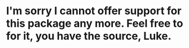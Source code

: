 # I'm sorry I cannot offer support for this package any more. Feel free to for it, you have the source, Luke.
